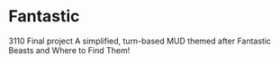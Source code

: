 # Fantastic
3110 Final project
A simplified, turn-based MUD themed after Fantastic Beasts and Where to Find Them! 
